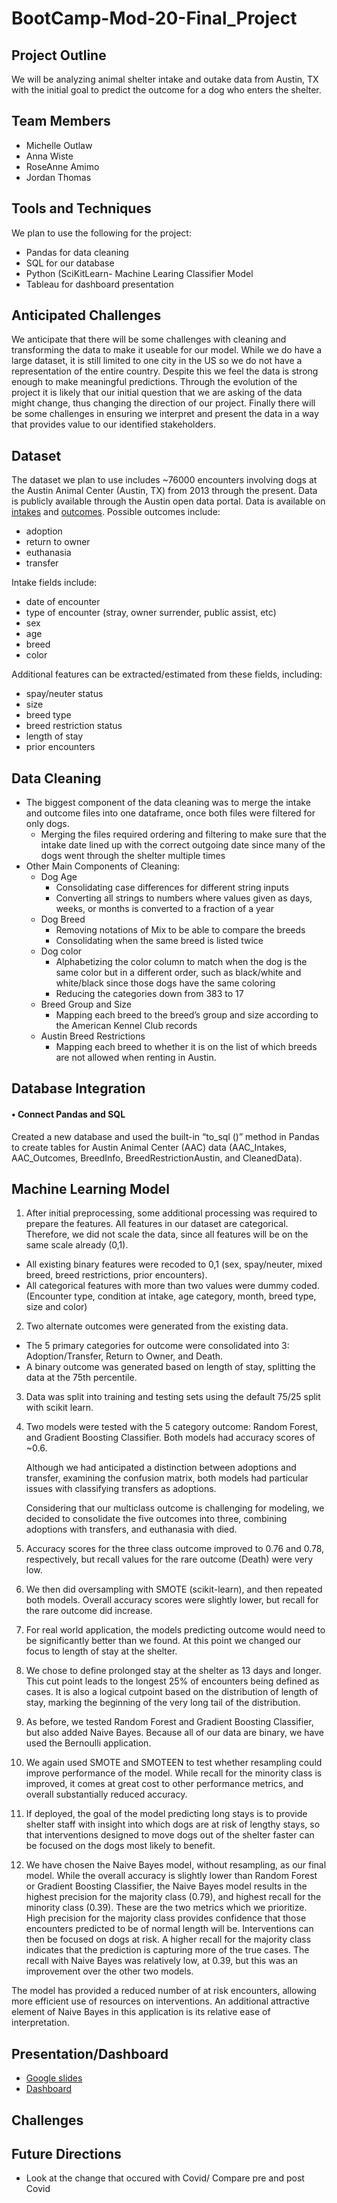 # BootCamp-Mod-20-Final_Project

## Project Outline
We will be analyzing animal shelter intake and outake data from Austin, TX with the initial goal to predict the outcome for a dog who enters the shelter.

## Team Members
- Michelle Outlaw
- Anna Wiste
- RoseAnne Amimo
- Jordan Thomas

## Tools and Techniques
We plan to use the following for the project:
- Pandas for data cleaning
- SQL for our database
- Python (SciKitLearn- Machine Learing Classifier Model
- Tableau for dashboard presentation

## Anticipated Challenges
We anticipate that there will be some challenges with cleaning and transforming the data to make it useable for our model. While we do have a large dataset, it is still limited to one city in the US so we do not have a representation of the entire country. Despite this we feel the data is strong enough to make meaningful predictions. Through the evolution of the project it is likely that our initial question that we are asking of the data might change, thus changing the direction of our project. Finally there will be some challenges in ensuring we interpret and present the data in a way that provides value to our identified stakeholders.

## Dataset
The dataset we plan to use includes ~76000 encounters involving dogs at the Austin Animal Center (Austin, TX) from 2013 through the present. 
Data is publicly available through the Austin open data portal. Data is available on [intakes](https://data.austintexas.gov/Health-and-Community-Services/Austin-Animal-Center-Intakes/wter-evkm) and [outcomes](https://data.austintexas.gov/Health-and-Community-Services/Austin-Animal-Center-Outcomes/9t4d-g238). 
Possible outcomes include:
- adoption
- return to owner
- euthanasia
- transfer

Intake fields include:
- date of encounter
- type of encounter (stray, owner surrender, public assist, etc)
- sex 
- age
- breed
- color

Additional features can be extracted/estimated from these fields, including:
- spay/neuter status
- size
- breed type
- breed restriction status
- length of stay
- prior encounters

## Data Cleaning
- The biggest component of the data cleaning was to merge the intake and outcome files into one dataframe, once both files were filtered for only dogs.
  * Merging the files required ordering and filtering to make sure that the intake date lined up with the correct outgoing date since many of the dogs went through the shelter multiple times
- Other Main Components of Cleaning:
  * Dog Age
    - Consolidating case differences for different string inputs
    - Converting all strings to numbers where values given as days, weeks, or months is converted to a fraction of a year
  * Dog Breed
    - Removing notations of Mix to be able to compare the breeds
    - Consolidating when the same breed is listed twice
  * Dog color
    - Alphabetizing the color column to match when the dog is the same color but in a different order, such as black/white and white/black since those dogs have the same coloring
    - Reducing the categories down from 383 to 17
  * Breed Group and Size
    - Mapping each breed to the breed’s group and size according to the American Kennel Club records
  * Austin Breed Restrictions
    - Mapping each breed to whether it is on the list of which breeds are not allowed when renting in Austin.

## Database Integration
#### •	Connect Pandas and SQL

Created a new database and used the built-in “to_sql ()” method in Pandas to create tables for Austin Animal Center (AAC) data (AAC_Intakes, AAC_Outcomes, BreedInfo, BreedRestrictionAustin, and CleanedData).

## Machine Learning Model
1. After initial preprocessing, some additional processing was required to prepare the features. All features in our dataset are categorical. Therefore, we did not scale the data, since all features will be on the same scale already (0,1).
- All existing binary features were recoded to 0,1 (sex, spay/neuter, mixed breed, breed restrictions, prior encounters).
- All categorical features with more than two values were dummy coded. (Encounter type, condition at intake, age category, month, breed type, size and color)

2. Two alternate outcomes were generated from the existing data. 
- The 5 primary categories for outcome were consolidated into 3: Adoption/Transfer, Return to Owner, and Death.
- A binary outcome was generated based on length of stay, splitting the data at the 75th percentile. 

3. Data was split into training and testing sets using the default 75/25 split with scikit learn.

4. Two models were tested with the 5 category outcome: Random Forest, and Gradient Boosting Classifier.
Both models had accuracy scores of ~0.6. 

      Although we had anticipated a distinction between adoptions and transfer, examining the confusion matrix, both models had particular issues with classifying transfers as adoptions. 

      Considering that our multiclass outcome is challenging for modeling, we decided to consolidate the five outcomes into three, combining adoptions with transfers, and euthanasia with died. 

5. Accuracy scores for the three class outcome improved to 0.76 and 0.78, respectively, but recall values for the rare outcome (Death) were very low. 

6. We then did oversampling with SMOTE (scikit-learn), and then repeated both models. Overall accuracy scores were slightly lower, but recall for the rare outcome did increase. 

8. For real world application, the models predicting outcome would need to be significantly better than we found. At this point we changed our focus to length of stay at the shelter. 

9. We chose to define prolonged stay at the shelter as 13 days and longer. This cut point leads to the longest 25% of encounters being defined as cases. It is also a logical cutpoint based on the distribution of length of stay, marking the beginning of the very long tail of the distribution. 

10. As before, we tested Random Forest and Gradient Boosting Classifier, but also added Naive Bayes. Because all of our data are binary, we have used the Bernoulli application.

11. We again used SMOTE and SMOTEEN to test whether resampling could improve performance of the model. While recall for the minority class is improved, it comes at great cost to other performance metrics, and overall substantially reduced accuracy.

12. If deployed, the goal of the model predicting long stays is to provide shelter staff with insight into which dogs are at risk of lengthy stays, so that interventions designed to move dogs out of the shelter faster can be focused on the dogs most likely to benefit.

13. We have chosen the Naive Bayes model, without resampling, as our final model. While the overall accuracy is slightly lower than Random Forest or Gradient Boosting Classifier, the Naive Bayes model results in the highest precision for the majority class (0.79), and highest recall for the minority class (0.39). These are the two metrics which we prioritize.
High precision for the majority class provides confidence that those encounters predicted to be of normal length will be. Interventions can then be focused on dogs at risk. 
A higher recall for the majority class indicates that the prediction is capturing more of the true cases. The recall with Naive Bayes was relatively low, at 0.39, but this was an improvement over the other two models.

The model has provided a reduced number of at risk encounters, allowing more efficient use of resources on interventions.
An additional attractive element of Naive Bayes in this application is its relative ease of interpretation.


## Presentation/Dashboard

- [Google slides](https://docs.google.com/presentation/d/1OiE5D7VYmm6KsXCUUHtG2Hv3Lr9HjXpQY_gYK4ltiK4/edit?usp=sharing)
- [Dashboard](https://public.tableau.com/app/profile/jordan.thomas5085/viz/LengthofStayDashboard_16447681694690/LOSDashboard?publish=yes)

## Challenges

## Future Directions
- Look at the change that occured with Covid/ Compare pre and post Covid
